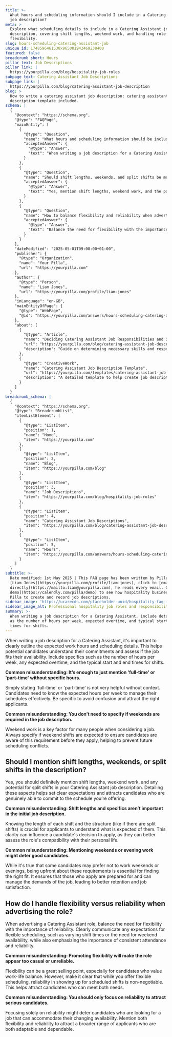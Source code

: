 ```yaml
---
title: >-
  What hours and scheduling information should I include in a Catering Assistant
  job description?
meta: >
  Explore what scheduling details to include in a Catering Assistant job
  description, covering shift lengths, weekend work, and handling role
  flexibility.
slug: hours-scheduling-catering-assistant-job
unique id: 1748596461538x965001942469238400
featured: false
breadcrumb short: Hours
pillar text: Job Descriptions
pillar link: |
  https://yourpilla.com/blog/hospitality-job-roles
subpage text: Catering Assistant Job Descriptions
subpage link: |
  https://yourpilla.com/blog/catering-assistant-job-description
blog: >
  How to write a catering assistant job description: catering assistant job
  description template included.
schema: |
  {
    "@context": "https://schema.org",
    "@type": "FAQPage",
    "mainEntity": [
      {
        "@type": "Question",
        "name": "What hours and scheduling information should be included in a Catering Assistant job description?",
        "acceptedAnswer": {
          "@type": "Answer",
          "text": "When writing a job description for a Catering Assistant, include details such as the number of hours per week, expected overtime, and typical start and end times for shifts. Be specific about the work hours to help candidates understand their commitments and decide if the job fits their availability. Specify weekend and evening work requirements to help prevent future scheduling conflicts."
        }
      },
      {
        "@type": "Question",
        "name": "Should shift lengths, weekends, and split shifts be mentioned in a Catering Assistant job description?",
        "acceptedAnswer": {
          "@type": "Answer",
          "text": "Yes, mention shift lengths, weekend work, and the potential for split shifts in your Catering Assistant job description. By detailing these aspects, you set clear expectations and attract candidates who can commit to the schedule you are offering. Including such details ensures that candidates are aware of what is expected and can assess the role's compatibility with their personal life."
        }
      },
      {
        "@type": "Question",
        "name": "How to balance flexibility and reliability when advertising a Catering Assistant role?",
        "acceptedAnswer": {
          "@type": "Answer",
          "text": "Balance the need for flexibility with the importance of reliability when advertising a Catering Assistant role. Communicate expectations for flexible scheduling, such as varying shift times or weekend availability, while also emphasizing the importance of consistent attendance and reliability. This approach helps attract candidates who are both adaptable and dependable, ensuring a good fit for both employee and employer."
        }
      }
    ],
    "dateModified": "2025-05-01T09:00:00+01:00",
    "publisher": {
      "@type": "Organization",
      "name": "Your Pilla",
      "url": "https://yourpilla.com"
    },
    "author": {
      "@type": "Person",
      "name": "Liam Jones",
      "url": "https://yourpilla.com/profile/liam-jones"
    },
    "inLanguage": "en-GB",
    "mainEntityOfPage": {
      "@type": "WebPage",
      "@id": "https://yourpilla.com/answers/hours-scheduling-catering-assistant-job"
    },
    "about": [
      {
        "@type": "Article",
        "name": "Deciding Catering Assistant Job Responsibilities and Skills",
        "url": "https://yourpilla.com/blog/catering-assistant-job-description",
        "description": "Guide on determining necessary skills and responsibilities for a Catering Assistant job."
      },
      {
        "@type": "CreativeWork",
        "name": "Catering Assistant Job Description Template",
        "url": "https://yourpilla.com/templates/catering-assistant-job-description",
        "description": "A detailed template to help create job descriptions for Catering Assistants."
      }
    ]
  }
breadcrumb_schema: |
  {
    "@context": "https://schema.org",
    "@type": "BreadcrumbList",
    "itemListElement": [
      {
        "@type": "ListItem",
        "position": 1,
        "name": "Home",
        "item": "https://yourpilla.com"
      },
      {
        "@type": "ListItem",
        "position": 2,
        "name": "Blog",
        "item": "https://yourpilla.com/blog"
      },
      {
        "@type": "ListItem",
        "position": 3,
        "name": "Job Descriptions",
        "item": "https://yourpilla.com/blog/hospitality-job-roles"
      },
      {
        "@type": "ListItem",
        "position": 4,
        "name": "Catering Assistant Job Descriptions",
        "item": "https://yourpilla.com/blog/catering-assistant-job-description"
      },
      {
        "@type": "ListItem",
        "position": 5,
        "name": "Hours",
        "item": "https://yourpilla.com/answers/hours-scheduling-catering-assistant-job"
      }
    ]
  }
subtitle: >-
  Date modified: 1st May 2025 | This FAQ page has been written by Pilla Founder,
  [Liam Jones](https://yourpilla.com/profile/liam-jones), click to [email Liam
  directly](https://mailto:liam@yourpilla.com), he reads every email. Or [book a
  demo](https://calendly.com/pilla/demo) to see how hospitality businesses use
  Pilla to create and record job descriptions.
sidebar_image: 'https://ucarecdn.com/placeholder-uuid/hospitality-faq-image.jpg'
sidebar_image_alt: Professional hospitality job roles and responsibilities
summary: >-
  When writing a job description for a Catering Assistant, include details such
  as the number of hours per week, expected overtime, and typical start and end
  times for shifts.
---
```

When writing a job description for a Catering Assistant, it's important to clearly outline the expected work hours and scheduling details. This helps potential candidates understand their commitments and assess if the job fits their availability. Include specifics such as the number of hours per week, any expected overtime, and the typical start and end times for shifts.

**Common misunderstanding: It’s enough to just mention 'full-time' or 'part-time' without specific hours.**

Simply stating 'full-time' or 'part-time' is not very helpful without context. Candidates need to know the expected hours per week to manage their schedules effectively. Be specific to avoid confusion and attract the right applicants.

**Common misunderstanding: You don’t need to specify if weekends are required in the job description.**

Weekend work is a key factor for many people when considering a job. Always specify if weekend shifts are expected to ensure candidates are aware of this requirement before they apply, helping to prevent future scheduling conflicts.

## Should I mention shift lengths, weekends, or split shifts in the description?

Yes, you should definitely mention shift lengths, weekend work, and any potential for split shifts in your Catering Assistant job description. Detailing these aspects helps set clear expectations and attracts candidates who are genuinely able to commit to the schedule you’re offering.

**Common misunderstanding: Shift lengths and specifics aren’t important in the initial job description.**

Knowing the length of each shift and the structure (like if there are split shifts) is crucial for applicants to understand what is expected of them. This clarity can influence a candidate's decision to apply, as they can better assess the role's compatibility with their personal life.

**Common misunderstanding: Mentioning weekends or evening work might deter good candidates.**

While it's true that some candidates may prefer not to work weekends or evenings, being upfront about these requirements is essential for finding the right fit. It ensures that those who apply are prepared for and can manage the demands of the job, leading to better retention and job satisfaction.

## How do I handle flexibility versus reliability when advertising the role?

When advertising a Catering Assistant role, balance the need for flexibility with the importance of reliability. Clearly communicate any expectations for flexible scheduling, such as varying shift times or the need for weekend availability, while also emphasizing the importance of consistent attendance and reliability.

**Common misunderstanding: Promoting flexibility will make the role appear too casual or unreliable.**

Flexibility can be a great selling point, especially for candidates who value work-life balance. However, make it clear that while you offer flexible scheduling, reliability in showing up for scheduled shifts is non-negotiable. This helps attract candidates who can meet both needs.

**Common misunderstanding: You should only focus on reliability to attract serious candidates.**

Focusing solely on reliability might deter candidates who are looking for a job that can accommodate their changing availability. Mention both flexibility and reliability to attract a broader range of applicants who are both adaptable and dependable.
